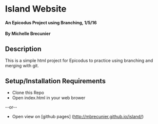 # Island Website

#### An Epicodus Project using Branching, 1/5/16

#### By Michelle Brecunier

## Description

This is a simple html project for Epicodus to practice using branching and merging with git.

## Setup/Installation Requirements

* Clone this Repo
* Open index.html in your web brower

--or--

* Open view on [github pages] (http://mbrecunier.github.io/island/)




